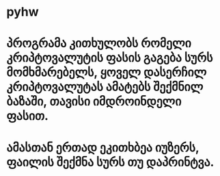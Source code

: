 # pyhw
# პროგრამა კითხულობს რომელი კრიპტოვალუტის ფასის გაგება სურს მომხმარებელს, ყოველ დასერჩილ კრიპტოვალუტას ამატებს შექმნილ ბაზაში, თავისი იმდროინდელი ფასით.
# ამასთან ერთად ეკითხბეა იუზერს, ფაილის შექმნა სურს თუ დაპრინტვა.
